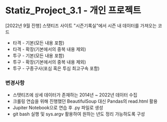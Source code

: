 # Statiz_Project_3.1 - 개인 프로젝트
[2022년 9월 진행]
스탯티즈 사이트 "시즌기록실"에서 시즌 내 데이터를 가져오는 코드
- 타격 - 기본(모든 내용 포함)
- 타격 - 확장(기본에서의 중복 내용 제외)
- 투구 - 기본(모든 내용 포함)
- 투구 - 확장(기본에서의 중복 내용 제외)
- 투구 - 구종구사(포심 혹은 투심 최고구속 포함)

### 변경사항
- 스탯티즈에 상세 데이터가 존재하는 2014년 ~ 2022년 데이터 수집
- 크롤링 연습을 위해 진행했던 BeautifulSoup 대신 Pandas의 read.html 활용
- Jupiter Notebook으로 연습 후 .py 파일로 생성
- git bash 실행 및 sys.argv 활용하여 원하는 년도 정리 가능하도록 구성